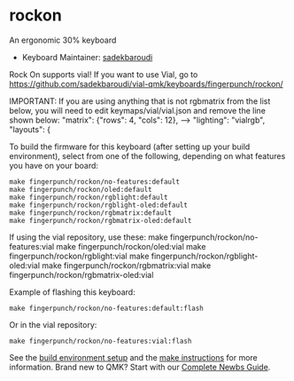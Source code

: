 # rockon

An ergonomic 30% keyboard

* Keyboard Maintainer: [sadekbaroudi](https://github.com/sadekbaroudi)

Rock On supports vial! If you want to use Vial, go to https://github.com/sadekbaroudi/vial-qmk/keyboards/fingerpunch/rockon/

IMPORTANT: If you are using anything that is not rgbmatrix from the list below, you will need to edit keymaps/vial/vial.json and remove the line shown below:
     "matrix": {"rows": 4, "cols": 12},
 --> "lighting": "vialrgb",
     "layouts": {

To build the firmware for this keyboard (after setting up your build environment), select from one of the following, depending on what features you have on your board:

    make fingerpunch/rockon/no-features:default
    make fingerpunch/rockon/oled:default
    make fingerpunch/rockon/rgblight:default
    make fingerpunch/rockon/rgblight-oled:default
    make fingerpunch/rockon/rgbmatrix:default
    make fingerpunch/rockon/rgbmatrix-oled:default

If using the vial repository, use these:
    make fingerpunch/rockon/no-features:vial
    make fingerpunch/rockon/oled:vial
    make fingerpunch/rockon/rgblight:vial
    make fingerpunch/rockon/rgblight-oled:vial
    make fingerpunch/rockon/rgbmatrix:vial
    make fingerpunch/rockon/rgbmatrix-oled:vial

Example of flashing this keyboard:

    make fingerpunch/rockon/no-features:default:flash

Or in the vial repository:

    make fingerpunch/rockon/no-features:vial:flash

See the [build environment setup](https://docs.qmk.fm/#/getting_started_build_tools) and the [make instructions](https://docs.qmk.fm/#/getting_started_make_guide) for more information. Brand new to QMK? Start with our [Complete Newbs Guide](https://docs.qmk.fm/#/newbs).
